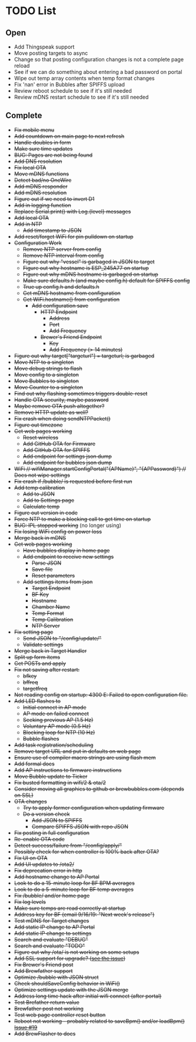 # TODO List

## Open

- Add Thingspeak support
- Move posting targets to async
- Change so that posting configuration changes is not a complete page reload
- See if we can do something about entering a bad password on portal
- Wipe out temp array contents when temp format changes
- Fix 'nan' error in Bubbles after SPIFFS upload
- Review reboot schedule to see if it's still needed
- Review mDNS restart schedule to see if it's still needed

## Complete

- ~~Fix mobile menu~~
- ~~Add countdown on main page to next refresh~~
- ~~Handle doubles in form~~
- ~~Make sure time updates~~
- ~~BUG: Pages are not being found~~
- ~~Add DNS resolution~~
- ~~Fix local OTA~~
- ~~Move mDNS functions~~
- ~~Detect bad/no OneWire~~
- ~~Add mDNS responder~~
- ~~Add mDNS resolution~~
- ~~Figure out if we need to invert D1~~
- ~~Add in logging function~~
- ~~Replace Serial.print() with Log.{level} messages~~
- ~~Add local OTA~~
- ~~Add in NTP~~
  - ~~Add timestamp to JSON~~
- ~~Add reset/forget WiFi for pin pulldown on startup~~
- ~~Configuration Work~~
  - ~~Remove NTP server from config~~
  - ~~Remove NTP interval from config~~
  - ~~Figure out why "vessel" is garbaged in JSON to target~~
  - ~~Figure out why hostname is ESP_245A77 on startup~~
  - ~~Figure out why mDNS hostname is garbaged on startup~~
  - ~~Make sure defaults.h (and maybe config.h) default for SPIFFS config~~
  - ~~True up config.h and defaults.h~~
  - ~~Get mDNS hostname from configuration~~
  - ~~Get WiFi.hostname() from configuration~~
    - ~~Add configuration save~~
      - ~~HTTP Endpoint~~
        - ~~Address~~
        - ~~Port~~
        - ~~Add Frequency~~
      - ~~Brewer's Friend Endpoint~~
        - ~~Key~~
        - ~~Add Frequency (> 14 minutes)~~
- ~~Figure out why target["targeturl"] = targeturl; is garbaged~~
- ~~Move NTP to a singleton~~
- ~~Move debug strings to flash~~
- ~~Move config to a singleton~~
- ~~Move Bubbles to singleton~~
- ~~Move Counter to a singleton~~
- ~~Find out why flashing sometimes triggers double-reset~~
- ~~Handle OTA security, maybe password~~
- ~~Maybe remove OTA push altogether?~~
- ~~Remove HTTP update as well?~~
- ~~Fix crash when doing sendNTPPacket()~~
- ~~Figure out timezone~~
- ~~Get web pages working~~
  - ~~Reset wireless~~
  - ~~Add GitHub OTA for Firmware~~
  - ~~Add GitHub OTA for SPIFFS~~
  - ~~Add endpoint for settings json dump~~
  - ~~Add endpoint for bubbles json dump~~
- ~~WiFi // wifiManager.startConfigPortal("{APName}", "{APPassword}") // Does not wipe settings~~
- ~~Fix crash if /bubble/ is requested before first run~~
- ~~Add temp calibration~~
  - ~~Add to JSON~~
  - ~~Add to Settings page~~
  - ~~Calculate temp~~
- ~~Figure out version in code~~
- ~~Force NTP to make a blocking call to get time on startup~~
- ~~BUG: IPL stopped working~~ (no longer using)
- ~~Fix losing WiFi config on power loss~~
- ~~Merge back in mDNS~~
- ~~Get web pages working~~
  - ~~Have bubbles display in home page~~
  - ~~Add endpoint to receive new settings~~
    - ~~Parse JSON~~
    - ~~Save file~~
    - ~~Reset parameters~~
  - ~~Add settings items from json~~
    - ~~Target Endpoint~~
    - ~~BF Key~~
    - ~~Hostname~~
    - ~~Chamber Name~~
    - ~~Temp Format~~
    - ~~Temp Calibration~~
    - ~~NTP Server~~
- ~~Fix setting page~~
  - ~~Send JSON to "/config/update/"~~
  - ~~Validate settings~~
- ~~Merge back in Target Handler~~
- ~~Split up form items~~
- ~~Get POSTs and apply~~
- ~~Fix not saving after restart:~~
  - ~~bfkey~~
  - ~~bffreq~~
  - ~~targetfreq~~
- ~~Not reading config on startup: 4300 E: Failed to open configuration file.~~
- ~~Add LED flashes to~~
  - ~~Initial connect in AP mode~~
  - ~~AP mode on failed connect~~
  - ~~Seeking previous AP (1.5 Hz)~~
  - ~~Voluntary AP mode (0.5 Hz)~~
  - ~~Blocking loop for NTP (10 Hz)~~
  - ~~Bubble flashes~~
- ~~Add task registration/scheduling~~
- ~~Remove target URL and put in defaults on web page~~
- ~~Ensure use of compiler macro strings are using flash mem~~
- ~~Add formal docs~~
- ~~Add AP instructions to firmware instructions~~
- ~~Move Bubble update to Ticker~~
- ~~Fix busted formatting in wifi/2 & ota/2~~
- ~~Consider moving all graphics to github or brewbubbles.com (depends on SSL)~~
- ~~OTA changes~~
  - ~~Try to apply former configuration when updating firmware~~
  - ~~Do a version check~~
    - ~~Add JSON to SPIFFS~~
    - ~~Compare SPIFFS JSON with repo JSON~~
- ~~Fix posting in full configuration~~
- ~~Re-enable OTA code~~
- ~~Detect success/failure from "/config/apply/"~~
- ~~Possibly check for when controller is 100% back after OTA?~~
- ~~Fix UI on OTA~~
- ~~Add UI updates to /ota2/~~
- ~~Fix deprecation error in http~~
- ~~Add hostname change to AP Portal~~
- ~~Look to do a 15-minute loop for BF BPM averages~~
- ~~Look to do a 5-minute loop for BF temp averages~~
- ~~Fix /bubble/ and/or home page~~
- ~~Fix log levels~~
- ~~Make sure temps are read correctly at startup~~
- ~~Address key for BF (email 9/16/19: "Next week's release")~~
- ~~Test mDNS for Target changes~~
- ~~Add static IP change to AP Portal~~
- ~~Add static IP change to settings~~
- ~~Search and evaluate "DEBUG"~~
- ~~Search and evaluate "TODO"~~
- ~~Figure out why /ota/ is not working on some setups~~
- ~~Add SSL support for upgrade? ([see the issue](https://github.com/esp8266/Arduino/issues/6523))~~
- ~~Fix Brewer's Friend post~~
- ~~Add Brewfather support~~
- ~~Optimize /bubble with JSON struct~~
- ~~Check shouldSaveConfig behavior in WiFi()~~
- ~~Optimize settings update with the JSON merge~~
- ~~Address long time hack after initial wifi connect (after portal)~~
- ~~Test Brefather return value~~
- ~~Brewfather post not working~~
- ~~Test web page controller reset button~~
- ~~Reboot not working - probably related to saveBpm() and/or loadBpm() [Issue #19](https://github.com/lbussy/brew-bubbles/issues/19)~~
- ~~Add BrewFlasher to docs~~
